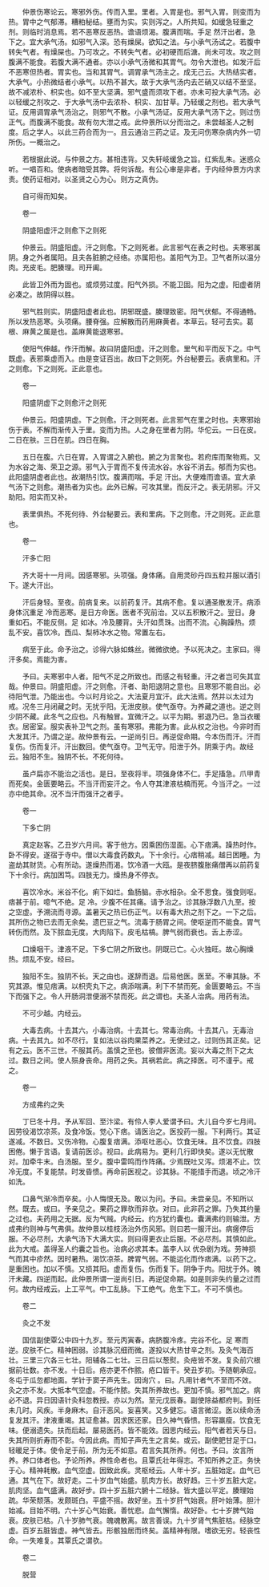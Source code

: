 <!-- { "loadSidebar": true } -->
　　仲景伤寒论云。寒邪外伤。传而入里。里者。入胃是也。邪气入胃。则变而为热。胃中之气郁滞。糟粕秘结。壅而为实。实则泻之。人所共知。如缓急轻重之剂。则临时消息焉。若不恶寒反恶热。谵语烦渴。腹满而喘。手足 然汗出者。急下之。宜大承气汤。如邪气入深。恐有燥屎。欲知之法。与小承气汤试之。若腹中转失气者。有燥屎也。乃可攻之。不转失气者。必初硬而后溏。尚未可攻。攻之则腹满不能食。若腹大满不通者。亦以小承气汤微和其胃气。勿令大泄也。如发汗后不恶寒但热者。胃实也。当和其胃气。调胃承气汤主之。成无己云。大热结实者。大承气。小热微结者小承气。以热不甚大。故于大承气汤内去芒硝又以结不至坚。故不减浓朴、枳实也。如不至大坚满。邪气盛而须攻下者。亦未可投大承气汤。必以轻缓之剂攻之、于大承气汤中去浓朴、枳实、加甘草。乃轻缓之剂也。若大承气证。反用调胃承气汤治之。则邪气不散。小承气汤证。反用大承气汤下之。则过伤正气。而腹满不能食。故有勿大泄之戒。此仲景所以分而治之。未尝越圣人之制度。后之学人。以此三药合而为一。且云通治三药之证。及无问伤寒杂病内外一切所伤。一概治之。

　　若根据此说。与仲景之方。甚相违背。又失轩岐缓急之旨。红紫乱朱。迷惑众听。一唱百和。使病者暗受其弊。将何诉哉。有公心审是非者。于内经仲景方内求责。使药证相对。以圣贤之心为心。则方之真伪。

　　自可得而知矣。

　　卷一

　　阴盛阳虚汗之则愈下之则死

　　仲景云。阴盛阳虚。汗之则愈。下之则死者。此言邪气在表之时也。夫寒邪属阴。身之外者属阳。且夫各脏腑之经络。亦属阳也。盖阳气为卫。卫气者所以温分肉。充皮毛。肥腠理。司开阖。

　　此皆卫外而为固也。或烦劳过度。阳气外损。不能卫固。阳为之虚。阳虚者阴必凑之。故阴得以胜。

　　邪气胜则实。阴盛阳虚者此也。阴邪既盛。腠理致密。阳气伏郁。不得通畅。所以发热恶寒。头项痛。腰脊强。应解散而药用麻黄者。本草云。轻可去实。葛根、麻黄之属是也。盖麻黄能退寒邪。

　　使阳气伸越。作汗而解。故曰阴盛阳虚。汗之则愈。里气和平而反下之。中气既虚。表邪乘虚而入。由是变证百出。故曰下之则死。外台秘要云。表病里和。汗之则愈。下之则死。正此意也。

　　卷一

　　阳盛阴虚下之则愈汗之则死

　　仲景云。阳盛阴虚。下之则愈。汗之则死者。此言邪气在里之时也。夫寒邪始伤于表。不解而渐传入于里。变而为热。人之身在里者为阴。华佗云。一日在皮。二日在肤。三日在肌。四日在胸。

　　五日在腹。六日在胃。入胃谓之入腑也。腑之为言聚也。若府库而聚物焉。又为水谷之海、荣卫之源。邪气入于胃而不复传流水谷。水谷不消去。郁而为实也。此阳盛阴虚者此也。故潮热引饮。腹满而喘。手足 汗出。大便难而谵语。宜大承气汤下之则愈。潮热者为实也。此外已解。可攻其里。而反汗之。表无阴邪。汗又助阳。阳实而又补。

　　表里俱热。不死何待、外台秘要云。表和里病。下之则愈。汗之则死。正此意也。

　　卷一

　　汗多亡阳

　　齐大哥十一月间。因感寒邪。头项强。身体痛。自用灵砂丹四五粒并服以酒引下。遂大汗出。

　　汗后身轻。至夜。前病复来。以前药复汗。其病不愈。复以通圣散发汗。病添身体沉重足 冷而恶寒。是日方命医。医者不究前治。又以五积散汗之。翌日。身重如石。不能反侧。足 如冰。冷及腰背。头汗如贯珠。出而不流。心胸躁热。烦乱不安。喜饮冷。西瓜、梨柿冰水之物。常置左右。

　　病至于此。命予治之。诊得六脉如蛛丝。微微欲绝。予以死决之。主家曰。得汗多矣。焉能为害。

　　予曰。夫寒邪中人者。阳气不足之所致也。而感之有轻重。汗之者岂可失其宜哉。仲景曰。阴盛阳虚。汗之则愈。汗者、助阳退阴之意也。且寒邪不能自出。必待阳气泄。乃能出也。今以时月论之。大法夏月宜汗。此大法焉。然并以太过为戒。况冬三月闭藏之时。无扰乎阳。无泄皮肤。使气亟夺。为养藏之道也。逆之则少阴不藏。此冬气之应也。凡有触冒。宜微汗之。以平为期。邪退乃已。急当衣暖衣。居密室。服实表补卫气之剂。虽有寒邪。弗能为害。此从权之治也。今非时而大发其汗。乃谓之逆。故仲景有云。一逆尚引日。再逆促命期。今本伤而汗。汗而复伤。伤而复汗。汗出数回。使气亟夺。卫气无守。阳泄于外。阴乘于内。故经云。独阳不生。独阴不长。不死何待。

　　虽卢扁亦不能治之活也。是日。至夜将半。项强身体不仁。手足搐急。爪甲青而死矣。金匮要略云。不当汗而妄汗之。令人夺其津液枯槁而死。今当汗之。一过亦中绝其命。况不当汗而强汗之者乎。

　　卷一

　　下多亡阴

　　真定赵客。乙丑岁六月间。客于他方。因乘困伤湿面。心下痞满。躁热时作。卧不得安。遂宿于寺中。僧以大毒食药数丸。下十余行。心痞稍减。越日困睡。为盗劫其财货。心有所动。遂燥热而渴。饮冷酒一大瓯。是夜脐腹胀痛僧再以前药复下十余行。病加困笃。四肢无力。燥热身不停衣。

　　喜饮冷水。米谷不化。痢下如烂。鱼肠脑。赤水相杂。全不思食。强食则呕。痞甚于前。噫气不绝。足 冷。少腹不任其痛。请予治之。诊其脉浮数八九至。按之空虚。予溯流而寻源。盖暑天之热已伤正气。以有毒大热之剂下之。一下之后。其所伤之物已去而无余矣。遗巴豆之气。流毒于肠胃之间。使呕逆而不能食。胃气转伤而然。及下脓血无度。大肉陷下。皮毛枯槁。脾气弱而衰也。舌上赤涩。

　　口燥咽干。津液不足。下多亡阴之所致也。阴既已亡。心火独旺。故心胸燥热。烦乱不安。经曰。

　　独阳不生。独阴不长。天之由也。遂辞而退。后易他医。医至。不审其脉。不究其源。惟见痞满。以枳壳丸下之。病添喘满。利下不禁而死。金匮要略云。不当下而强下之。令人开肠洞泄便溺不禁而死。此之谓也。夫圣人治病。用药有法。

　　不可少越。内经云。

　　大毒去病。十去其六。小毒治病。十去其七。常毒治病。十去其八。无毒治病。十去其九。如不尽行。复如法以谷肉果菜养之。无使过之。过则伤其正矣。记有之云。医不三世。不服其药。盖慎之至也。彼僧非医流。妄以大毒之剂下之太过。数日之间。使人殒身丧命。用药之失。其祸若此。病之择医。可不谨乎。戒之。

　　卷一

　　方成弗约之失

　　丁巳冬十月。予从军回、至汴梁。有伶人李人爱谓予曰。大儿自今岁七月间。因劳役渴饮凉茶。及食冷饭。觉心下痞。请医治之。医投药一服。下利两行。其证遂减。不数日。又伤冷物。心腹复痞满。添呕吐恶心。饮食无味。且不饮食。四肢困倦。懒于言语。复请前医诊。视曰。此病易为。更利几行即快矣。遂以无忧散对。加牵牛末。白汤服。至夕。腹中雷鸣而作阵痛。少焉既吐又泻。烦渴不止。饮冷无度。不复能禁。时发昏愦。再命前医视之。诊其脉。不能措手而退。顷之冷汗如洗。

　　口鼻气渐冷而卒矣。小人悔恨无及。敢以为问。予曰。未尝亲见。不知所以然。既去。或曰。予亲见之。果药之罪欤而非欤。对曰。此非药之罪。乃失其约量之过也。夫药用之无据。反为气贼。内经云。约方犹约囊也。囊满弗约则输泄。方成弗约则神与气弗俱。故仲景以桂枝汤治外伤风邪。则曰若一服汗出。病瘥停后服。不必尽剂，大承气汤下大满大实。则曰得更衣止后服。不必尽剂。其慎如此。此为大戒。盖得圣人约囊之旨也。治病必求其本。盖李人以 优杂剧为戏。劳神损气而其中疹然。因时暑热。渴饮凉茶。脾胃气弱。不能运化而作痞满。以药下之。是重困也。加以不慎。又损其阳。虚而复伤。伤而复下。阴争于内。阳扰于外。魄汗未藏。四逆而起。此仲景所谓一逆尚引日。再逆促命期。如是则非失约量之过而何。故内经戒云。上工平气。中工乱脉。下工绝气。危生下工。不可不慎也。

　　卷二

　　灸之不发

　　国信副使覃公中四十九岁。至元丙寅春。病脐腹冷疼。完谷不化。足 寒而逆。皮肤不仁。精神困弱。诊其脉沉细而微。遂投以大热甘辛之剂。及灸气海百壮。三里三穴各三七壮。阳辅各二七壮。三日后以葱熨。灸疮皆不发。复灸前穴根据前壮数。亦不发。十日后。疮亦更不作脓。疮口皆干。癸丑岁初。予随朝承应。冬屯于瓜忽都地面。学针于窦子声先生。因询穴 。曰。凡用针者气不至而不效。灸之亦不发。大抵本气空虚。不能作脓。失其所养故也。更加不慎。邪气加之。病必不退。异日因语针灸科忽教授。亦以为然。至元戊辰春。副使除益都府判。到任未几时。风疾。半身麻木。自汗恶风。妄喜笑。又多健忘。语言微涩。医以续命汤复发其汗。津液重竭。其证愈甚。因求医还家。日久神气昏愦。形容羸瘦。饮食无味。便溺遗失。扶而后起。屡易医药。皆不能效。因思内经云。阳气者若天与日。失其所则折寿而不彰。今因此病。而知子声先生之言矣。或云。副使肥甘足于口。轻暖足于体。使令足于前。所为无不如意。君言失其所养。何也。予曰。汝言所养。养口体者也。予论所养。养性命者也。且覃氏壮年得志。不知所养之正。务快于心。精神耗散。血气空虚。因致此疾。灵枢经云。人年十岁。五脏始定。血气已通。其气在下。故好走。二十岁血气始盛。肌肉方长。故好趋。三十岁五脏大定。肌肉坚。血气盛满。故好步。四十岁五脏六腑十二经脉。皆大盛以平定。腠理始疏。华荣颓落。发颇斑白。平盛不摇。故好坐。五十岁肝气始衰。肝叶始薄。胆汁始减。目始不明。六十岁心气始衰。善忧悲。血气懈惰。故好卧。七十岁脾气始衰。皮肤已枯。八十岁肺气衰。魄魂散离。故言善误。九十岁肾气焦脏枯。经脉空虚。百岁五脏皆虚。神气皆去。形骸独居而终矣。盖精神有限。嗜欲无穷。轻丧性命。一失难复。其覃氏之谓欤。

　　卷二

　　脱营

